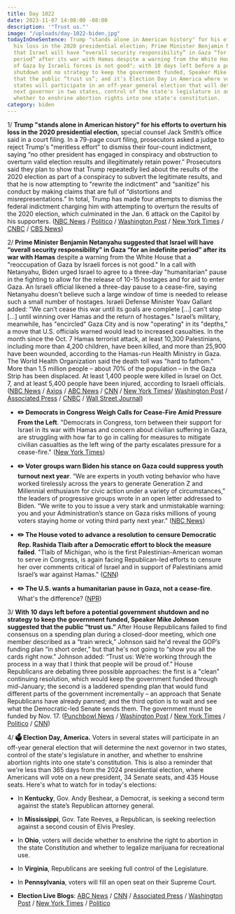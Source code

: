 ```yaml
---
title: Day 1022
date: 2023-11-07 14:08:00 -08:00
description: '"Trust us."'
image: "/uploads/day-1022-biden.jpg"
todayInOneSentence: Trump "stands alone in American history" for his efforts to overturn
  his loss in the 2020 presidential election; Prime Minister Benjamin Netanyahu suggested
  that Israel will have “overall security responsibility” in Gaza “for an indefinite
  period” after its war with Hamas despite a warning from the White House that a "reoccupation
  of Gaza by Israeli forces is not good"; with 10 days left before a potential government
  shutdown and no strategy to keep the government funded, Speaker Mike Johnson suggested
  that the public “trust us”; and it's Election Day in America where voters in several
  states will participate in an off-year general election that will determine the
  next governor in two states, control of the state's legislature in another, and
  whether to enshrine abortion rights into one state's constitution.
category: biden
---
```


1/ **Trump "stands alone in American history" for his efforts to overturn his loss in the 2020 presidential election**, special counsel Jack Smith’s office said in a court filing. In a 79-page court filing, prosecutors asked a judge to reject Trump's "meritless effort" to dismiss their four-count indictment, saying “no other president has engaged in conspiracy and obstruction to overturn valid election results and illegitimately retain power.” Prosecutors said they plan to show that Trump repeatedly lied about the results of the 2020 election as part of a conspiracy to subvert the legitimate results, and that he is now attempting to "rewrite the indictment" and “sanitize” his conduct by making claims that are full of “distortions and misrepresentations.” In total, Trump has made four attempts to dismiss the federal indictment charging him with attempting to overturn the results of the 2020 election, which culminated in the Jan. 6 attack on the Capitol by his supporters. ([NBC News](https://www.nbcnews.com/politics/donald-trump/jan-6-riot-was-culmination-trump-conspiracies-overturn-2020-election-s-rcna123897) / [Politico](https://www.politico.com/news/2023/11/06/trump-special-counsel-motion-dismiss-response-00125663) / [Washington Post](https://www.washingtonpost.com/dc-md-va/2023/11/06/trump-defense-big-lie-jan-6/) / [New York Times](https://www.nytimes.com/2023/11/06/us/politics/trump-election-case-prosecutors.html) / [CNBC](https://www.cnbc.com/2023/11/06/trump-unique-in-us-history-for-alleged-crimes-jack-smith-says.html) / [CBS News](https://www.cbsnews.com/news/special-counsel-trump-motion-to-dismiss-federal-election-case-meritless/))

2/ **Prime Minister Benjamin Netanyahu suggested that Israel will have “overall security responsibility” in Gaza “for an indefinite period” after its war with Hamas** despite a warning from the White House that a "reoccupation of Gaza by Israeli forces is not good." In a call with Netanyahu, Biden urged Israel to agree to a three-day "humanitarian" pause in the fighting to allow for the release of 10-15 hostages and for aid to enter Gaza. An Israeli official likened a three-day pause to a cease-fire, saying Netanyahu doesn't believe such a large window of time is needed to release such a small number of hostages. Israeli Defense Minister Yoav Gallant added: "We can’t cease this war until its goals are complete \[...\] can’t stop \[...\] until winning over Hamas and the return of hostages." Israel’s military, meanwhile, has "encircled" Gaza City and is now "operating" in its "depths," a move that U.S. officials warned would lead to increased casualties. In the month since the Oct. 7 Hamas terrorist attack, at least 10,300 Palestinians, including more than 4,200 children, have been killed, and more than 25,900 have been wounded, according to the Hamas-run Health Ministry in Gaza. The World Health Organization said the death toll was "hard to fathom." More than 1.5 million people – about 70% of the population – in the Gaza Strip has been displaced. At least 1,400 people were killed in Israel on Oct. 7, and at least 5,400 people have been injured, according to Israeli officials. ([NBC News](https://www.nbcnews.com/news/world/live-blog/israel-hamas-war-live-updates-rcna123954) / [Axios](https://www.axios.com/2023/11/07/biden-netanayhu-gaza-hamas-ceasefire-pause-hostages) / [ABC News](https://abcnews.go.com/International/live-updates/israel-gaza-hamas/?id=104617602) / [CNN](https://www.cnn.com/middleeast/live-news/israel-hamas-war-gaza-news-11-07-23/index.html) / [New York Times](https://www.nytimes.com/live/2023/11/07/world/israel-hamas-war-gaza)/ [Washington Post](https://www.washingtonpost.com/world/2023/11/07/israel-war-news-hamas-gaza-palestine/) / [Associated Press](https://apnews.com/article/israel-hamas-war-live-updates-11-07-2023-01690c41e981827e01db463eba1e045d) / [CNBC](https://www.cnbc.com/2023/11/07/israel-hamas-war-live-updates-latest-news-on-gaza-conflict.html) / [Wall Street Journal](https://www.wsj.com/world/middle-east/netanyahu-says-israel-will-control-gaza-security-indefinitely-5979ac93))

* **✏️ Democrats in Congress Weigh Calls for Cease-Fire Amid Pressure From the Left**. "Democrats in Congress, torn between their support for Israel in its war with Hamas and concern about civilian suffering in Gaza, are struggling with how far to go in calling for measures to mitigate civilian casualties as the left wing of the party escalates pressure for a cease-fire." ([New York Times](https://www.nytimes.com/2023/11/06/us/politics/democrats-cease-fire-israel-gaza.html))

* **✏️ Voter groups warn Biden his stance on Gaza could suppress youth turnout next year**. “We are experts in youth voting behavior who have worked tirelessly across the years to generate Generation Z and Millennial enthusiasm for civic action under a variety of circumstances,” the leaders of progressive groups wrote in an open letter addressed to Biden. “We write to you to issue a very stark and unmistakable warning: you and your Administration’s stance on Gaza risks millions of young voters staying home or voting third party next year.” ([NBC News](https://www.nbcnews.com/politics/2024-election/voter-groups-warn-biden-gaza-stance-suppress-youth-turnout-year-rcna123932))

* **✏️ The House voted to advance a resolution to censure Democratic Rep. Rashida Tlaib after a Democratic effort to block the measure failed**. "Tlaib of Michigan, who is the first Palestinian-American woman to serve in Congress, is again facing Republican-led efforts to censure her over comments critical of Israel and in support of Palestinians amid Israel’s war against Hamas." ([CNN](https://www.cnn.com/2023/11/07/politics/rashida-tlaib-censure-vote/index.html))

* **✏️ The U.S. wants a humanitarian pause in Gaza, not a cease-fire**. What's the difference? ([NPR](https://www.npr.org/2023/11/06/1210992532/israel-hamas-cease-fire-humanitarian-pause))

3/ **With 10 days left before a potential government shutdown and no strategy to keep the government funded, Speaker Mike Johnson suggested that the public “trust us.”** After House Republicans failed to find consensus on a spending plan during a closed-door meeting, which one member described as a “train wreck,” Johnson said he'd reveal the GOP’s funding plan “in short order,” but that he's not going to “show you all the cards right now.” Johnson added: “Trust us: We’re working through the process in a way that I think that people will be proud of.” House Republicans are debating three possible approaches: the first is a "clean" continuing resolution, which would keep the government funded through mid-January; the second is a laddered spending plan that would fund different parts of the government incrementally – an approach that Senate Republicans have already panned; and the third option is to wait and see what the Democratic-led Senate sends them. The government must be funded by Nov. 17. ([Punchbowl News](https://punchbowl.news/newsletter/) / [Washington Post](https://www.washingtonpost.com/business/2023/11/07/congress-shutdown-house-gop-plan/) / [New York Times](https://www.nytimes.com/2023/11/07/us/politics/house-republicans-spending-shutdown.html) / [Politico](https://www.politico.com/live-updates/2023/11/07/congress/laddered-cr-censures-elections-house-00125737) / [CNN](https://www.cnn.com/2023/11/07/politics/republican-government-shutdown-strategy/index.html))

4/ **🗳️ Election Day, America.** Voters in several states will participate in an off-year general election that will determine the next governor in two states, control of the state's legislature in another, and whether to enshrine abortion rights into one state's constitution. This is also a reminder that we're less than 365 days from the 2024 presidential election, where Americans will vote on a new president, 34 Senate seats, and 435 House seats. Here's what to watch for in today's elections:

* In **Kentucky**, Gov. Andy Beshear, a Democrat, is seeking a second term against the state’s Republican attorney general.

* In **Mississippi**, Gov. Tate Reeves, a Republican, is seeking reelection against a second cousin of Elvis Presley.

* In **Ohio**, voters will decide whether to enshrine the right to abortion in the state Constitution and whether to legalize marijuana for recreational use.

* In **Virginia**, Republicans are seeking full control of the Legislature.

* In **Pennsylvania**, voters will fill an open seat on their Supreme Court.

* **Election Live Blogs**: [ABC News](https://abcnews.go.com/538/biggest-races-watch-election-day-2023/story?id=104658163) / [CNN](https://www.cnn.com/politics/live-news/election-live-updates-11-07-23/index.html) / [Associated Press](https://apnews.com/live/election-2023-live-updates) / [Washington Post](https://www.washingtonpost.com/politics/2023/11/07/election-2023-live-updates/) / [New York Times](https://www.nytimes.com/live/2023/11/07/us/election-day-2023) / [Politico](https://www.politico.com/live-updates/2023/11/07/election-day/political-ad-wars-election-day-2023-00125852)

